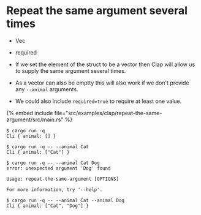# Repeat the same argument several times

* Vec
* required

* If we set the element of the struct to be a vector then Clap will allow us to supply the same argument several times.
* As a vector can also be emptty this will also work if we don't provide any `--animal` arguments.
* We could also include `required=true` to require at least one value.

{% embed include file="src/examples/clap/repeat-the-same-argument/src/main.rs" %}

```
$ cargo run -q
Cli { animal: [] }

$ cargo run -q -- --animal Cat
Cli { animal: ["Cat"] }

$ cargo run -q -- --animal Cat Dog
error: unexpected argument 'Dog' found

Usage: repeat-the-same-argument [OPTIONS]

For more information, try '--help'.

$ cargo run -q -- --animal Cat --animal Dog
Cli { animal: ["Cat", "Dog"] }
```


